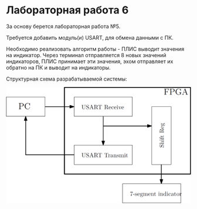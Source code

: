 # Лабораторная работа 6

За основу берется лабораторная работа №5. 

Требуется добавить модуль(и) USART, для обмена данными с ПК.

Необходимо реализовать алгоритм работы - ПЛИС выводит значения на индикатор. Через терминал отправляется 8 новых значений индикаторов, ПЛИС принимает эти значения, эхом отправляет их обратно на ПК и выводит на индикаторы.

Структурная схема разрабатываемой системы:

![alt text](image.png)